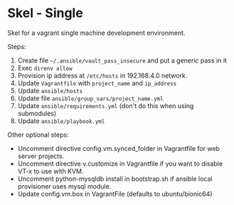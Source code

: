 # Skel - Single

Skel for a vagrant single machine development environment.

Steps:

1. Create file `~/.ansible/vault_pass_insecure` and put a generic pass in it
1. Exec `direnv allow`
1. Provision ip address at `/etc/hosts` in 192.168.4.0 network.
1. Update `Vagrantfile` with `project_name` and `ip_address`
1. Update `ansible/hosts`
1. Update file `ansible/group_vars/project_name.yml`
1. Update `ansible/requirements.yml` (don't do this when using submodules)
1. Update `ansible/playbook.yml`

Other optional steps:

- Uncomment directive config.vm.synced_folder in Vagrantfile for web server projects.
- Uncomment directive v.customize in Vagrantfile if you want to disable VT-x to use with KVM.
- Uncomment python-mysqldb install in bootstrap.sh if ansible local provisioner uses mysql module.
- Update config.vm.box in VagrantFile (defaults to ubuntu/bionic64)
